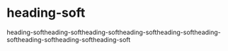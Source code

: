 # heading-soft
heading-softheading-softheading-softheading-softheading-softheading-softheading-softheading-softheading-soft
